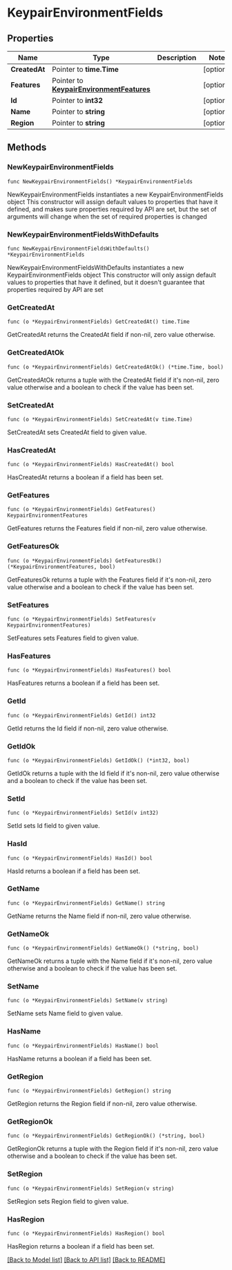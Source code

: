 # KeypairEnvironmentFields

## Properties

Name | Type | Description | Notes
------------ | ------------- | ------------- | -------------
**CreatedAt** | Pointer to **time.Time** |  | [optional] 
**Features** | Pointer to [**KeypairEnvironmentFeatures**](KeypairEnvironmentFeatures.md) |  | [optional] 
**Id** | Pointer to **int32** |  | [optional] 
**Name** | Pointer to **string** |  | [optional] 
**Region** | Pointer to **string** |  | [optional] 

## Methods

### NewKeypairEnvironmentFields

`func NewKeypairEnvironmentFields() *KeypairEnvironmentFields`

NewKeypairEnvironmentFields instantiates a new KeypairEnvironmentFields object
This constructor will assign default values to properties that have it defined,
and makes sure properties required by API are set, but the set of arguments
will change when the set of required properties is changed

### NewKeypairEnvironmentFieldsWithDefaults

`func NewKeypairEnvironmentFieldsWithDefaults() *KeypairEnvironmentFields`

NewKeypairEnvironmentFieldsWithDefaults instantiates a new KeypairEnvironmentFields object
This constructor will only assign default values to properties that have it defined,
but it doesn't guarantee that properties required by API are set

### GetCreatedAt

`func (o *KeypairEnvironmentFields) GetCreatedAt() time.Time`

GetCreatedAt returns the CreatedAt field if non-nil, zero value otherwise.

### GetCreatedAtOk

`func (o *KeypairEnvironmentFields) GetCreatedAtOk() (*time.Time, bool)`

GetCreatedAtOk returns a tuple with the CreatedAt field if it's non-nil, zero value otherwise
and a boolean to check if the value has been set.

### SetCreatedAt

`func (o *KeypairEnvironmentFields) SetCreatedAt(v time.Time)`

SetCreatedAt sets CreatedAt field to given value.

### HasCreatedAt

`func (o *KeypairEnvironmentFields) HasCreatedAt() bool`

HasCreatedAt returns a boolean if a field has been set.

### GetFeatures

`func (o *KeypairEnvironmentFields) GetFeatures() KeypairEnvironmentFeatures`

GetFeatures returns the Features field if non-nil, zero value otherwise.

### GetFeaturesOk

`func (o *KeypairEnvironmentFields) GetFeaturesOk() (*KeypairEnvironmentFeatures, bool)`

GetFeaturesOk returns a tuple with the Features field if it's non-nil, zero value otherwise
and a boolean to check if the value has been set.

### SetFeatures

`func (o *KeypairEnvironmentFields) SetFeatures(v KeypairEnvironmentFeatures)`

SetFeatures sets Features field to given value.

### HasFeatures

`func (o *KeypairEnvironmentFields) HasFeatures() bool`

HasFeatures returns a boolean if a field has been set.

### GetId

`func (o *KeypairEnvironmentFields) GetId() int32`

GetId returns the Id field if non-nil, zero value otherwise.

### GetIdOk

`func (o *KeypairEnvironmentFields) GetIdOk() (*int32, bool)`

GetIdOk returns a tuple with the Id field if it's non-nil, zero value otherwise
and a boolean to check if the value has been set.

### SetId

`func (o *KeypairEnvironmentFields) SetId(v int32)`

SetId sets Id field to given value.

### HasId

`func (o *KeypairEnvironmentFields) HasId() bool`

HasId returns a boolean if a field has been set.

### GetName

`func (o *KeypairEnvironmentFields) GetName() string`

GetName returns the Name field if non-nil, zero value otherwise.

### GetNameOk

`func (o *KeypairEnvironmentFields) GetNameOk() (*string, bool)`

GetNameOk returns a tuple with the Name field if it's non-nil, zero value otherwise
and a boolean to check if the value has been set.

### SetName

`func (o *KeypairEnvironmentFields) SetName(v string)`

SetName sets Name field to given value.

### HasName

`func (o *KeypairEnvironmentFields) HasName() bool`

HasName returns a boolean if a field has been set.

### GetRegion

`func (o *KeypairEnvironmentFields) GetRegion() string`

GetRegion returns the Region field if non-nil, zero value otherwise.

### GetRegionOk

`func (o *KeypairEnvironmentFields) GetRegionOk() (*string, bool)`

GetRegionOk returns a tuple with the Region field if it's non-nil, zero value otherwise
and a boolean to check if the value has been set.

### SetRegion

`func (o *KeypairEnvironmentFields) SetRegion(v string)`

SetRegion sets Region field to given value.

### HasRegion

`func (o *KeypairEnvironmentFields) HasRegion() bool`

HasRegion returns a boolean if a field has been set.


[[Back to Model list]](../README.md#documentation-for-models) [[Back to API list]](../README.md#documentation-for-api-endpoints) [[Back to README]](../README.md)


